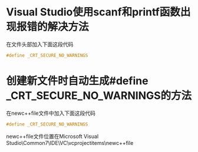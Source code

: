# Visual Studio使用scanf和printf函数出现报错的解决方法

在文件头部加入下面这段代码	

```cpp
#define _CRT_SECURE_NO_WARNINGS
```

# 创建新文件时自动生成#define _CRT_SECURE_NO_WARNINGS的方法

在newc++file文件中加入下面这段代码

```cpp
#define _CRT_SECURE_NO_WARNINGS
```

newc++file文件位置在Microsoft Visual Studio\Common7\IDE\VC\vcprojectitems\newc++file
